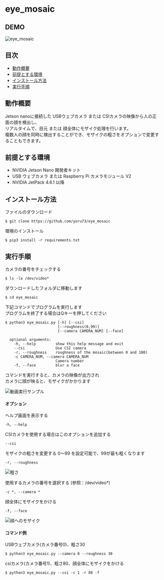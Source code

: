 # eye_mosaic

## DEMO
![eye_mosaic](https://user-images.githubusercontent.com/121159170/209026477-fe92d9fc-9968-4ed2-a865-1914e94f85c5.gif)


## 目次
- [動作概要](https://github.com/yoru73/eye_mosaic#%E5%8B%95%E4%BD%9C%E6%A6%82%E8%A6%81)
- [前提とする環境](https://github.com/yoru73/eye_mosaic#%E5%89%8D%E6%8F%90%E3%81%A8%E3%81%99%E3%82%8B%E7%92%B0%E5%A2%83)
- [インストール方法](https://github.com/yoru73/eye_mosaic#%E3%82%A4%E3%83%B3%E3%82%B9%E3%83%88%E3%83%BC%E3%83%AB%E6%96%B9%E6%B3%95)
- [実行手順](https://github.com/yoru73/eye_mosaic#%E5%AE%9F%E8%A1%8C%E6%89%8B%E9%A0%86)


## 動作概要
Jetson nanoに接続した USBウェブカメラ または CSIカメラの映像から人の正面の顔を検出し、  
リアルタイムで、目元 または 顔全体にモザイク処理を行います。  
複数人の顔を同時に検出することができ、モザイクの粗さをオプションで変更することもできます。  


## 前提とする環境

- NVIDIA Jetson Nano 開発者キット
- USB ウェブカメラ または Raspberry Pi カメラモジュール V2
- NVIDIA JetPack 4.6.1 以降


## インストール方法
ファイルのダウンロード
   ```
   $ git clone https://github.com/yoru73/eye_mosaic
   ```
環境のインストール
   ```
   $ pip3 install -r requirements.txt
   ```

## 実行手順

カメラの番号をチェックする
   ```
   $ ls -la /dev/video*
   ```
ダウンロードしたフォルダに移動します
   ```
   $ cd eye_mosaic
   ```
下記コマンドでプログラムを実行します  
プログラムを終了する場合はQキーを押してください

   ```
   $ python3 eye_mosaic.py [-h] [--csi]
                           [--roughness(0,99)]
                           [--camera CAMERA_NUM] [--face]
                         
     optional arguments:
       -h, --help         show this help message and exit
       --csi              Use CSI camera
       -r, --roughness    roughness of the mosaic(between 0 and 100)
       -c CAMERA_NUM, --camera CAMERA_NUM
                          Camera number
       -f, --face         blur a face
   ```

コマンドを実行すると、カメラの映像が出力され  
カメラに顔が映ると、モザイクがかかります

![動画実行サンプル](https://user-images.githubusercontent.com/121159170/208865003-4bcd88eb-7852-4078-879d-f4cd0069e608.PNG)

#### オプション
ヘルプ画面を表示する
   ```
   -h, --help
   ```

CSIカメラを使用する場合はこのオプションを追加する
   ```
   --csi
   ```

モザイクの粗さを変更する 
0～99 を設定可能で、99が最も粗くなります
   ```
   -r, --roughness 
   ```

![粗さ](https://user-images.githubusercontent.com/121159170/208866923-0a131d6d-b282-4c45-9ebe-e2769be5a6a1.PNG)

使用するカメラの番号を選択する (参照：/dev/video*)
   ```
   -c *, --camera *
   ```
顔全体にモザイクをかける
   ```
   -f, --face
   ```
![顔へのモザイク](https://user-images.githubusercontent.com/121159170/208868732-fbe7bc77-7fa4-47d6-a9cf-f5de2d498ce2.PNG)

#### コマンド例

USBウェブカメラ(カメラ番号0)、粗さ30
   ```
   $ python3 eye_mosaic.py --camera 0 --roughness 30
   ```
csiカメラ(カメラ番号1)、粗さ80、顔全体にモザイクをかける
   ```
   $ python3 eye_mosaic.py --csi -c 1 -r 80 -f
   ```
